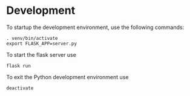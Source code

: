 # Development

To startup the development environment, use the following commands:

```
. venv/bin/activate
export FLASK_APP=server.py
```

To start the flask server use

```
flask run
```

To exit the Python development environment use

```
deactivate
```